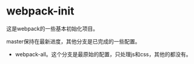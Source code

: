 # webpack-init

这是webpack的一些基本初始化项目。

master保持在最新进度，其他分支是已完成的一些配置。

- webpack-all。这个分支是最原始的配置，只处理js和css，其他的都没有。
